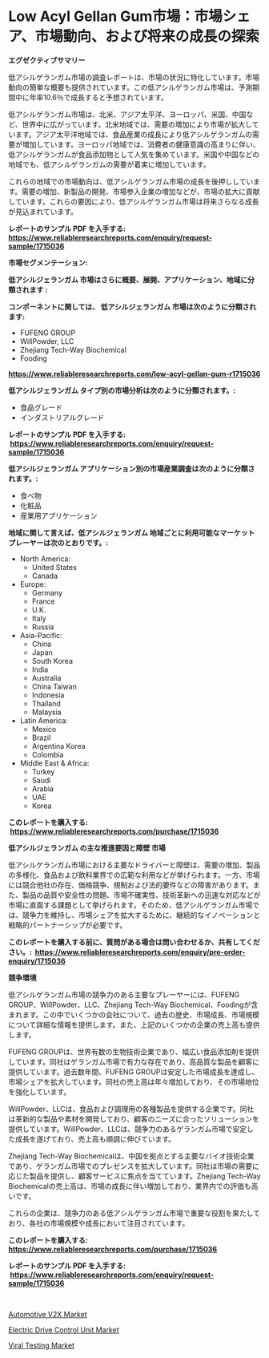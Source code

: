 <p><h1>Low Acyl Gellan Gum市場：市場シェア、市場動向、および将来の成長の探索</h1></p><p><strong>エグゼクティブサマリー</strong></p>
<p><p>低アシルゲランガム市場の調査レポートは、市場の状況に特化しています。市場動向の簡単な概要も提供されています。この低アシルゲランガム市場は、予測期間中に年率10.6％で成長すると予想されています。</p><p>低アシルゲランガム市場は、北米、アジア太平洋、ヨーロッパ、米国、中国など、世界中に広がっています。北米地域では、需要の増加により市場が拡大しています。アジア太平洋地域では、食品産業の成長により低アシルゲランガムの需要が増加しています。ヨーロッパ地域では、消費者の健康意識の高まりに伴い、低アシルゲランガムが食品添加物として人気を集めています。米国や中国などの地域でも、低アシルゲランガムの需要が着実に増加しています。</p><p>これらの地域での市場動向は、低アシルゲランガム市場の成長を後押ししています。需要の増加、新製品の開発、市場参入企業の増加などが、市場の拡大に貢献しています。これらの要因により、低アシルゲランガム市場は将来さらなる成長が見込まれています。</p></p>
<p><strong>レポートのサンプル PDF を入手する: <a href="https://www.reliableresearchreports.com/enquiry/request-sample/1715036">https://www.reliableresearchreports.com/enquiry/request-sample/1715036</a></strong></p>
<p><strong>市場セグメンテーション:</strong></p>
<p><strong> 低アシルジェランガム 市場はさらに概要、展開、アプリケーション、地域に分類されます :</strong></p>
<p><strong>コンポーネントに関しては、 低アシルジェランガム 市場は次のように分類されます: &nbsp;</strong></p>
<p><ul><li>FUFENG GROUP</li><li>WillPowder, LLC</li><li>Zhejiang Tech-Way Biochemical</li><li>Fooding</li></ul></p>
<p><strong><a href="https://www.reliableresearchreports.com/low-acyl-gellan-gum-r1715036">https://www.reliableresearchreports.com/low-acyl-gellan-gum-r1715036</a></strong></p>
<p><strong> 低アシルジェランガム タイプ別の市場分析は次のように分類されます。:</strong></p>
<p><ul><li>食品グレード</li><li>インダストリアルグレード</li></ul></p>
<p><strong>レポートのサンプル PDF を入手する: &nbsp;<a href="https://www.reliableresearchreports.com/enquiry/request-sample/1715036">https://www.reliableresearchreports.com/enquiry/request-sample/1715036</a></strong></p>
<p><strong> 低アシルジェランガム アプリケーション別の市場産業調査は次のように分類されます。:</strong></p>
<p><ul><li>食べ物</li><li>化粧品</li><li>産業用アプリケーション</li></ul></p>
<p><strong>地域に関して言えば、低アシルジェランガム 地域ごとに利用可能なマーケットプレーヤーは次のとおりです。:</strong></p>
<p><ul>
    <li>
        North America:
        <ul>
            <li>United States</li>
            <li>Canada</li>
        </ul>
    </li>
    <li>
        Europe:
        <ul>
            <li>Germany</li>
            <li>France</li>
            <li>U.K.</li>
            <li>Italy</li>
            <li>Russia</li>
        </ul>
    </li>
    <li>
        Asia-Pacific:
        <ul>
            <li>China</li>
            <li>Japan</li>
            <li>South Korea</li>
            <li>India</li>
            <li>Australia</li>
            <li>China Taiwan</li>
            <li>Indonesia</li>
            <li>Thailand</li>
            <li>Malaysia</li>
        </ul>
    </li>
    <li>
        Latin America:
        <ul>
            <li>Mexico</li>
            <li>Brazil</li>
            <li>Argentina Korea</li>
            <li>Colombia</li>
        </ul>
    </li>
    <li>
        Middle East & Africa:
        <ul>
            <li>Turkey</li>
            <li>Saudi</li>
            <li>Arabia</li>
            <li>UAE</li>
            <li>Korea</li>
        </ul>
    </li>
    </ul></p>
<p><strong>このレポートを購入する: &nbsp;<a href="https://www.reliableresearchreports.com/purchase/1715036">https://www.reliableresearchreports.com/purchase/1715036</a></strong></p>
<p><strong>低アシルジェランガム の主な推進要因と障壁 市場</strong></p>
<p><p>低アシルゲランガム市場における主要なドライバーと障壁は、需要の増加、製品の多様化、食品および飲料業界での広範な利用などが挙げられます。一方、市場には競合他社の存在、価格競争、規制および法的要件などの障害があります。また、製品の品質や安全性の問題、市場不確実性、技術革新への迅速な対応などが市場に直面する課題として挙げられます。そのため、低アシルゲランガム市場では、競争力を維持し、市場シェアを拡大するために、継続的なイノベーションと戦略的パートナーシップが必要です。</p></p>
<p><strong>このレポートを購入する前に、質問がある場合は問い合わせるか、共有してください。:&nbsp; <a href="https://www.reliableresearchreports.com/enquiry/pre-order-enquiry/1715036">https://www.reliableresearchreports.com/enquiry/pre-order-enquiry/1715036</a></strong></p>
<p><strong>競争環境</strong></p>
<p><p>低アシルゲランガム市場の競争力のある主要なプレーヤーには、FUFENG GROUP、WillPowder、LLC、Zhejiang Tech-Way Biochemical、Foodingが含まれます。この中でいくつかの会社について、過去の歴史、市場成長、市場規模について詳細な情報を提供します。また、上記のいくつかの企業の売上高も提供します。</p><p>FUFENG GROUPは、世界有数の生物技術企業であり、幅広い食品添加剤を提供しています。同社はゲランガム市場で有力な存在であり、高品質な製品を顧客に提供しています。過去数年間、FUFENG GROUPは安定した市場成長を達成し、市場シェアを拡大しています。同社の売上高は年々増加しており、その市場地位を強化しています。</p><p>WillPowder、LLCは、食品および調理用の各種製品を提供する企業です。同社は革新的な製品や素材を開発しており、顧客のニーズに合ったソリューションを提供しています。WillPowder、LLCは、競争力のあるゲランガム市場で安定した成長を遂げており、売上高も順調に伸びています。</p><p>Zhejiang Tech-Way Biochemicalは、中国を拠点とする主要なバイオ技術企業であり、ゲランガム市場でのプレゼンスを拡大しています。同社は市場の需要に応じた製品を提供し、顧客サービスに焦点を当てています。Zhejiang Tech-Way Biochemicalの売上高は、市場の成長に伴い増加しており、業界内での評価も高いです。</p><p>これらの企業は、競争力のある低アシルゲランガム市場で重要な役割を果たしており、各社の市場規模や成長において注目されています。</p></p>
<p><strong>このレポートを購入する: &nbsp; <a href="https://www.reliableresearchreports.com/purchase/1715036">https://www.reliableresearchreports.com/purchase/1715036</a></strong></p>
<p><strong>レポートのサンプル PDF を入手する: &nbsp;<a href="https://www.reliableresearchreports.com/enquiry/request-sample/1715036">https://www.reliableresearchreports.com/enquiry/request-sample/1715036</a></strong><strong></strong></p>
<p>&nbsp;</p>
<p><p><a href="https://www.linkedin.com/pulse/automotive-v2x-market-centers-aspects-growth-share-opportunity-hh67f?trackingId=y0v8TfW3aJrJ13Ig27kzTg%3D%3D">Automotive V2X Market</a></p><p><a href="https://www.linkedin.com/pulse/electric-drive-control-unit-market-size-growth-outlook-from-ygspf?trackingId=ahmrra%2FAX8CYlK1%2FLcATVw%3D%3D">Electric Drive Control Unit Market</a></p><p><a href="https://github.com/santosh758595/Market-Research-Report-List-4/blob/main/viral-testing-market.md">Viral Testing Market</a></p></p>